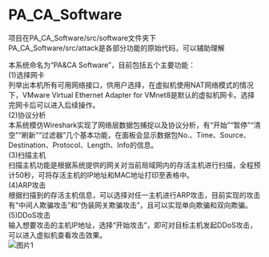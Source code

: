 # PA_CA_Software
项目在PA_CA_Software/src/software文件夹下  
PA_CA_Software/src/attack是各部分功能的原始代码，可以辅助理解 
  
本系统命名为“PA&CA Software”，目前包括五个主要功能：  
(1)选择网卡  
  列举出本机所有可用网络接口，供用户选择，在虚拟机使用NAT网络模式的情况下，VMware Virtual Ethernet Adapter for VMnet8是默认的虚拟机网卡。选择完网卡后可以进入后续操作。  
(2)协议分析  
  本系统模仿Wireshark实现了网络层数据包捕捉以及协议分析，有“开始”“暂停”“清空”“刷新”“过滤器”几个基本功能，在面板会显示数据包No.、Time、Source、Destination、Protocol、Length、Info的信息。  
(3)扫描主机  
  扫描主机功能是根据系统提供的网关对当前局域网内的存活主机进行扫描，全程预计50秒，可将存活主机的IP地址和MAC地址打印至表格中。  
(4)ARP攻击  
  根据扫描到的存活主机信息，可以选择对任一主机进行ARP攻击，目前实现的攻击有“中间人欺骗攻击”和“伪装网关欺骗攻击”，且可以实现单向欺骗和双向欺骗。  
(5)DDoS攻击  
  输入想要攻击的主机IP地址，选择“开始攻击”，即可对目标主机发起DDoS攻击，可以进入虚拟机查看攻击效果。  
![图片1](https://user-images.githubusercontent.com/62821148/163165162-c6a53b9b-7097-4da1-bc23-bb6647f944f5.png)
